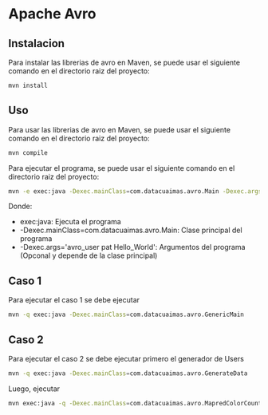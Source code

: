# Apache Avro

## Instalacion

Para instalar las librerias de avro en Maven, se puede usar el siguiente comando en el directorio raiz del proyecto:

```bash
mvn install
```

## Uso

Para usar las librerias de avro en Maven, se puede usar el siguiente comando en el directorio raiz del proyecto:

```bash
mvn compile
```

Para ejecutar el programa, se puede usar el siguiente comando en el directorio raiz del proyecto:

```bash
mvn -e exec:java -Dexec.mainClass=com.datacuaimas.avro.Main -Dexec.args='avro_user pat Hello_World'
```

Donde:
- exec:java: Ejecuta el programa
- -Dexec.mainClass=com.datacuaimas.avro.Main: Clase principal del programa
- -Dexec.args='avro_user pat Hello_World': Argumentos del programa (Opconal y depende de la clase principal)

## Caso 1 

Para ejecutar el caso 1 se debe ejecutar

```bash
mvn -q exec:java -Dexec.mainClass=com.datacuaimas.avro.GenericMain
```

## Caso 2 

Para ejecutar el caso 2 se debe ejecutar primero el generador de Users

```bash
mvn -q exec:java -Dexec.mainClass=com.datacuaimas.avro.GenerateData
```

Luego, ejecutar

```bash
mvn exec:java -q -Dexec.mainClass=com.datacuaimas.avro.MapredColorCount -Dexec.args="input output"
```
